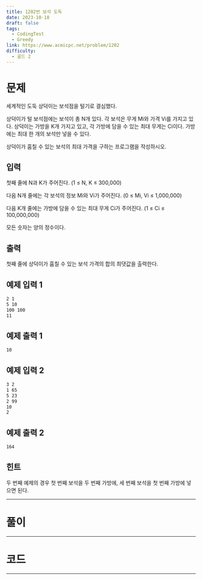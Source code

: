 ```yaml
---
title: 1202번 보석 도둑
date: 2023-10-18
draft: false
tags:
  - CodingTest
  - Greedy
link: https://www.acmicpc.net/problem/1202
difficulty:
  - 골드 2
---
```

# 문제

세계적인 도둑 상덕이는 보석점을 털기로 결심했다.

상덕이가 털 보석점에는 보석이 총 N개 있다. 각 보석은 무게 Mi와 가격 Vi를 가지고 있다. 상덕이는 가방을 K개 가지고 있고, 각 가방에 담을 수 있는 최대 무게는 Ci이다. 가방에는 최대 한 개의 보석만 넣을 수 있다.

상덕이가 훔칠 수 있는 보석의 최대 가격을 구하는 프로그램을 작성하시오.

## 입력

첫째 줄에 N과 K가 주어진다. (1 ≤ N, K ≤ 300,000)

다음 N개 줄에는 각 보석의 정보 Mi와 Vi가 주어진다. (0 ≤ Mi, Vi ≤ 1,000,000)

다음 K개 줄에는 가방에 담을 수 있는 최대 무게 Ci가 주어진다. (1 ≤ Ci ≤ 100,000,000)

모든 숫자는 양의 정수이다.

## 출력

첫째 줄에 상덕이가 훔칠 수 있는 보석 가격의 합의 최댓값을 출력한다.

## 예제 입력 1 

```sh
2 1
5 10
100 100
11
```

## 예제 출력 1 

```sh
10
```

## 예제 입력 2 

```sh
3 2
1 65
5 23
2 99
10
2
```

## 예제 출력 2 

```sh
164
```

## 힌트

두 번째 예제의 경우 첫 번째 보석을 두 번째 가방에, 세 번째 보석을 첫 번째 가방에 넣으면 된다.


___

# 풀이





____
# 코드






___
